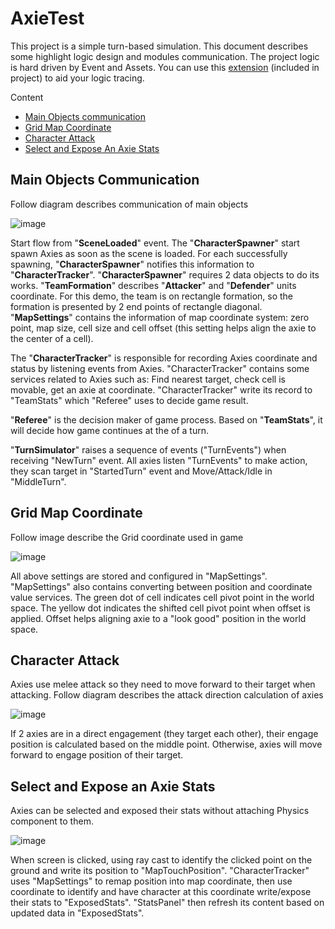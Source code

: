 # AxieTest
This project is a simple turn-based simulation. This document describes some highlight logic design and modules communication. The project logic is hard driven by Event and Assets. You can use this [extension](https://github.com/ThinhHB/Unity-SimpleReferenceFinder) (included in project) to aid your logic tracing.

Content
- [Main Objects communication](#main-objects-communication)
- [Grid Map Coordinate](grid-map-coordinate)
- [Character Attack](character-attack)
- [Select and Expose An Axie Stats](select-and-expose-an-axie-stats)

## Main Objects Communication
Follow diagram describes communication of main objects

![image](https://github.com/Aluminum18/AxieTest/assets/14157400/5c2d2056-75ae-4820-83a1-d45b3ac1e9ba)

Start flow from "**SceneLoaded**" event. The "**CharacterSpawner**" start spawn Axies as soon as the scene is loaded. For each successfully spawning, "**CharacterSpawner**" notifies this information to "**CharacterTracker**". "**CharacterSpawner**" requires 2 data objects to do its works. "**TeamFormation**" describes "**Attacker**" and "**Defender**" units coordinate. For this demo, the team is on rectangle formation, so the formation is presented by 2 end points of rectangle diagonal. "**MapSettings**" contains the information of map coordinate system: zero point, map size, cell size and cell offset (this setting helps align the axie to the center of a cell).

The "**CharacterTracker**" is responsible for recording Axies coordinate and status by listening events from Axies. "CharacterTracker" contains some services related to Axies such as: Find nearest target, check cell is movable, get an axie at coordinate. "CharacterTracker" write its record to "TeamStats" which "Referee" uses to decide game result.

"**Referee**" is the decision maker of game process. Based on "**TeamStats**", it will decide how game continues at the of a turn.

"**TurnSimulator**" raises a sequence of events ("TurnEvents") when receiving "NewTurn" event. All axies listen "TurnEvents" to make action, they scan target in "StartedTurn" event and Move/Attack/Idle in "MiddleTurn".

## Grid Map Coordinate
Follow image describe the Grid coordinate used in game

![image](https://github.com/Aluminum18/AxieTest/assets/14157400/06991a3e-3a87-4391-902a-8ac0f00ec054)

All above settings are stored and configured in "MapSettings". "MapSettings" also contains converting between position and coordinate value services. The green dot of cell indicates cell pivot point in the world space. The yellow dot indicates the shifted cell pivot point when offset is applied. Offset helps aligning axie to a "look good" position in the world space.

## Character Attack
Axies use melee attack so they need to move forward to their target when attacking. Follow diagram describes the attack direction calculation of axies

![image](https://github.com/Aluminum18/AxieTest/assets/14157400/ae0663d6-6c9b-429f-94d1-73414b757683)

If 2 axies are in a direct engagement (they target each other), their engage position is calculated based on the middle point. Otherwise, axies will move forward to engage position of their target.

## Select and Expose an Axie Stats
Axies can be selected and exposed their stats without attaching Physics component to them.

![image](https://github.com/Aluminum18/AxieTest/assets/14157400/f7edd164-cbbb-4b8d-9623-3c03d5a25804)

When screen is clicked, using ray cast to identify the clicked point on the ground and write its position to "MapTouchPosition". "CharacterTracker" uses "MapSettings" to remap position into map coordinate, then use coordinate to identify and have character at this coordinate write/expose their stats to "ExposedStats". "StatsPanel" then refresh its content based on updated data in "ExposedStats".

